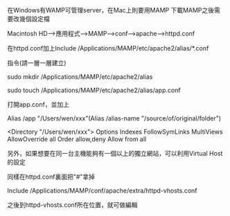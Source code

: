 在Windows有WAMP可管理server，在Mac上則要用MAMP
下載MAMP之後需要改幾個設定檔

Macintosh HD-->應用程式-->MAMP-->conf-->apache-->httpd.conf

在httpd.conf加上Include /Applications/MAMP/etc/apache2/alias/*.conf

指令(請一層一層建立)

sudo mkdir /Applications/MAMP/etc/apache2/alias

sudo touch /Applications/MAMP/etc/apache2/alias/app.conf

打開app.conf，並加上

Alias /app "/Users/wen/xxx"(Alias /alias-name "/source/of/original/folder")

<Directory "/Users/wen/xxx">
    Options Indexes FollowSymLinks MultiViews
    AllowOverride all
    Order allow,deny
    Allow from all
</Directory>

另外，如果想要在同一台主機能夠有一個以上的獨立網站，可以利用Virtual Host的設定

同樣在httpd.conf裏面把"#"拿掉

Include /Applications/MAMP/conf/apache/extra/httpd-vhosts.conf

之後到httpd-vhosts.conf所在位置，就可做編輯
